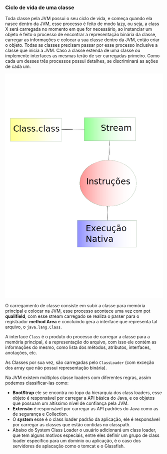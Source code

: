 ### Ciclo de vida de uma classe


Toda classe pela JVM possui o seu ciclo de vida, e começa quando ela nasce dentro da JVM, esse processo é feito de modo lazy, ou seja, a class X será carregada no momento em que for necessário, ao instanciar um objeto é feito o processo de encontrar a representação binária da classe, carregar as informações e colocar a sua classe dentro da JVM, então criar o objeto. Todas as classes precisam passar por esse processo inclusive a classe que inicia a JVM. Caso a classe estenda de uma classe ou implemente interfaces as mesmas terão de ser carregadas primeiro. Como cada um desses três processos possui detalhes, se discriminará as ações de cada um.	

![O ciclo normal de uma classe Java, primeiro é carregada para dentro da JVM, dentro da memória principal e virando stream, em seguida suas instruções são “traduzidas”  para o execução nativa.](imagens/chapter_5_1.png)



O carregamento de classe consiste em subir a classe para memória principal e colocar na JVM, esse processo acontece uma vez com pot **qualifield**, com esse stream carregado se realiza o parser para o registrador **method Area** e concluindo gera a interface que representa tal arquivo, o `java.lang.Class`. 	

A interface `Class` é o produto do processo de carregar a classe para a memória principal, é a representação do arquivo, com isso ele contém as informações do mesmo, como lista dos métodos, atributos, interfaces, anotações, etc.

As Classes por sua vez, são carregadas pelo `ClassLoader` (com exceção dos array que não possui representação binária).


Na JVM existem múltiplos classe loaders com diferentes regras, assim podemos classificar-las como: 

* **BootStrap** ele se encontra no topo da hierarquia dos class loaders, esse objeto é responsável por carregar a API básica do Java, e os objetos que possuam um altíssimo nível de confiança pela JVM. 
* **Extensão** é responsável por carregar as API padrões do Java como as de segurança e Collection. 
* O **system** esse é o class loader padrão da aplicação, ele é responsável por carregar as classes que estão contidas no classpath. 
* Abaixo do System Class Loader o usuário adicionará um class loader, que tem alguns motivos especiais, entre eles definir um grupo de class loader específico para um domínio ou aplicação, é o caso dos servidores de aplacação como o tomcat e o Glassfish.
 


